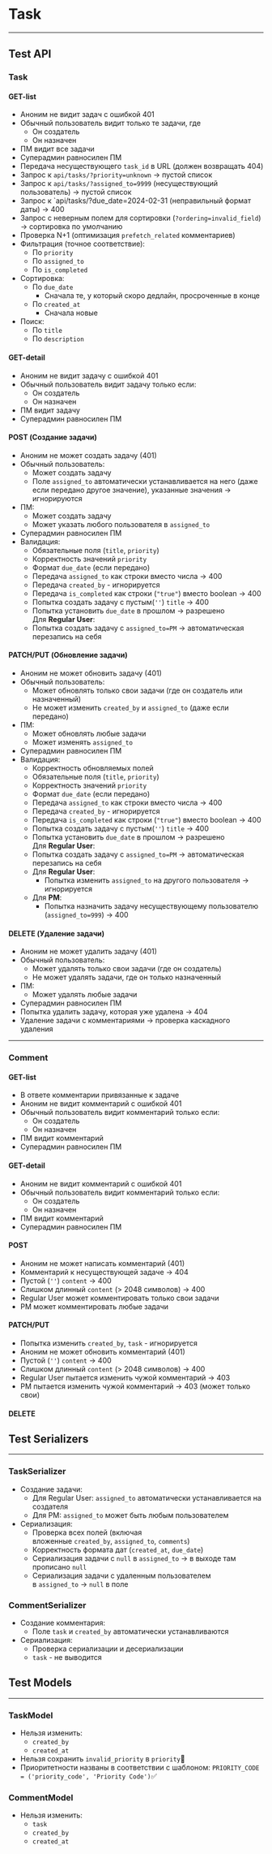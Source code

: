 # **Task**
---
## **Test API**
### **Task**
#### GET-list
- Аноним не видит задач с ошибкой 401
- Обычный пользователь видит только те задачи, где
	- Он создатель
	- Он назначен
- ПМ видит все задачи
- Суперадмин равносилен ПМ
- Передача несуществующего `task_id` в URL (должен возвращать 404)
- Запрос к `api/tasks/?priority=unknown` → пустой список
- Запрос к `api/tasks/?assigned_to=9999` (несуществующий пользователь) → пустой список
- Запрос к `api/tasks/?due_date=2024-02-31 (неправильный формат даты) → 400
- Запрос с неверным полем для сортировки (`?ordering=invalid_field`) → сортировка по умолчанию
- Проверка N+1 (оптимизация `prefetch_related` комментариев)
- Фильтрация (точное соответствие):
    - По `priority`
    - По `assigned_to`
    - По `is_completed`
- Сортировка:
    - По `due_date`
	    - Сначала те, у который скоро дедлайн, просроченные в конце
    - По `created_at`
	    - Сначала новые
- Поиск:
    - По `title`
    - По `description`
#### GET-detail
- Аноним не видит задачу с ошибкой 401
- Обычный пользователь видит задачу только если:
	- Он создатель
	- Он назначен
- ПМ видит задачу
- Суперадмин равносилен ПМ
#### POST (Создание задачи)
- Аноним не может создать задачу (401)
- Обычный пользователь:
    - Может создать задачу
    - Поле `assigned_to` автоматически устанавливается на него (даже если передано другое значение), указанные значения -> игнорируются
- ПМ:
    - Может создать задачу
    - Может указать любого пользователя в `assigned_to`
- Суперадмин равносилен ПМ
- Валидация:
    - Обязательные поля (`title`, `priority`)
    - Корректность значений `priority`
    - Формат `due_date` (если передано)
	- Передача `assigned_to` как строки вместо числа → 400
	- Передача `created_by` - игнорируется
	- Передача `is_completed` как строки (`"true"`) вместо boolean → 400
	- Попытка создать задачу с пустым(`''`) `title` → 400
	- Попытка установить `due_date` в прошлом → разрешено
	Для **Regular User**:
	- Попытка создать задачу с `assigned_to=PM` → автоматическая перезапись на себя
#### PATCH/PUT (Обновление задачи)
- Аноним не может обновить задачу (401)
- Обычный пользователь:
    - Может обновлять только свои задачи (где он создатель или назначенный)
    - Не может изменить `created_by` и `assigned_to` (даже если передано)
- ПМ:
    - Может обновлять любые задачи
    - Может изменять `assigned_to`
- Суперадмин равносилен ПМ
- Валидация:
    - Корректность обновляемых полей
    - Обязательные поля (`title`, `priority`)
    - Корректность значений `priority`
    - Формат `due_date` (если передано)
	- Передача `assigned_to` как строки вместо числа → 400
	- Передача `created_by` - игнорируется
	- Передача `is_completed` как строки (`"true"`) вместо boolean → 400
	- Попытка создать задачу с пустым(`''`) `title` → 400
	- Попытка установить `due_date` в прошлом → разрешено
	Для **Regular User**:
	- Попытка создать задачу с `assigned_to=PM` → автоматическая перезапись на себя
	- Для **Regular User**:
		- Попытка изменить `assigned_to` на другого пользователя → игнорируется
	- Для **PM**:
		- Попытка назначить задачу несуществующему пользователю (`assigned_to=999`) → 400
#### DELETE (Удаление задачи)
- Аноним не может удалить задачу (401)
- Обычный пользователь:
    - Может удалять только свои задачи (где он создатель)  
    - Не может удалять задачи, где он только назначенный
- ПМ:
    - Может удалять любые задачи
- Суперадмин равносилен ПМ
- Попытка удалить задачу, которая уже удалена → 404
- Удаление задачи с комментариями → проверка каскадного удаления
---
### **Comment**
#### GET-list
- В ответе комментарии привязанные к задаче
- Аноним не видит комментарий с ошибкой 401
- Обычный пользователь видит комментарий только если:
	- Он создатель
	- Он назначен
- ПМ видит комментарий
- Суперадмин равносилен ПМ
#### GET-detail
- Аноним не видит комментарий с ошибкой 401
- Обычный пользователь видит комментарий только если:
	- Он создатель
	- Он назначен
- ПМ видит комментарий
- Суперадмин равносилен ПМ
#### POST
- Аноним не может написать комментарий (401)
- Комментарий к несуществующей задаче → 404
- Пустой (`''`) `content` → 400
- Слишком длинный `content` (> 2048 символов) → 400
- Regular User может комментировать только свои задачи
- PM может комментировать любые задачи
#### PATCH/PUT
- Попытка изменить `created_by`, `task` - игнорируется
- Аноним не может обновить комментарий (401)
- Пустой (`''`) `content` → 400
- Слишком длинный `content` (> 2048 символов) → 400
- Regular User пытается изменить чужой комментарий → 403
- PM пытается изменить чужой комментарий → 403 (может только свои)
#### DELETE
## **Test Serializers**
---
### TaskSerializer
- Создание задачи:
    - Для Regular User: `assigned_to` автоматически устанавливается на создателя
    - Для PM: `assigned_to` может быть любым пользователем
- Сериализация:
    - Проверка всех полей (включая вложенные `created_by`, `assigned_to`, `comments`)
    - Корректность формата дат (`created_at`, `due_date`)
	- Сериализация задачи с `null` в `assigned_to` → в выходе там прописано `null`
	- Сериализация задачи с удаленным пользователем в `assigned_to` → `null` в поле
### CommentSerializer
- Создание комментария:
    - Поле `task` и `created_by` автоматически устанавливаются
- Сериализация:
	- Проверка сериализации и десериализации 
    - `task` - не выводится
## **Test Models**
---
### TaskModel
- Нельзя изменить:
	- `created_by`
	- `created_at`
- Нельзя сохранить `invalid_priority` в `priority`🚫
- Приоритетности названы в соответствии с шаблоном: `PRIORITY_CODE = ('priority_code', 'Priority Code')`✅
### CommentModel
- Нельзя изменить:
	- `task`
	- `created_by`
	- `created_at`